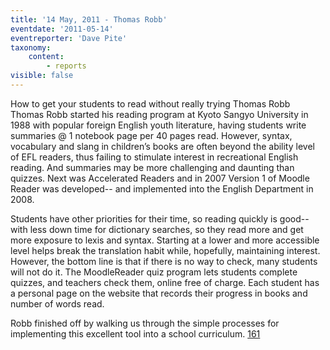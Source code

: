 ```yaml
---
title: '14 May, 2011 - Thomas Robb'
eventdate: '2011-05-14'
eventreporter: 'Dave Pite'
taxonomy:
    content:
        - reports
visible: false
---
```


How to get your students to read without really trying
Thomas Robb
Thomas Robb started his reading program at Kyoto Sangyo University in 1988 with popular foreign English youth literature, having students write summaries @ 1 notebook page per 40 pages read.  However, syntax, vocabulary and slang in children’s books are often beyond the ability level of EFL readers, thus failing to stimulate interest in recreational English reading. And summaries may be more challenging and daunting than quizzes.  Next was Accelerated Readers and in 2007 Version 1 of Moodle Reader was developed-- and implemented into the English Department in 2008.
 
Students have other priorities for their time, so reading quickly is good-- with less down time for dictionary searches, so they read more and get more exposure to lexis and syntax.  Starting at a lower and more accessible level helps break the translation habit while, hopefully, maintaining interest.  However, the bottom line is that if there is no way to check, many students will not do it.  The MoodleReader quiz program lets students complete quizzes, and teachers check them, online free of charge.  Each student has a personal page on the website that records their progress in books and number of words read.
 
Robb finished off by walking us through the simple processes for implementing this excellent tool into a school curriculum.
<a href="/chapters/kq/schedule/2011/may/14">161</a>

